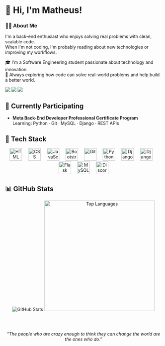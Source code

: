 <h1>👋 Hi, I'm Matheus!</h1>

<div>
  <h3>👨‍💻 About Me</h3>
  <p>I'm a back-end enthusiast who enjoys solving real problems with clean, scalable code.<br>
  When I'm not coding, I'm probably reading about new technologies or improving my workflows.</p>
  <p>🎓 I'm a Software Engineering student passionate about technology and innovation.<br>
  💭 Always exploring how code can solve real-world problems and help build a better world.</p>
</div>

<div>
  <img src="https://img.shields.io/badge/Status-Student-blue" />
  <img src="https://img.shields.io/badge/Focus-Back--End-informational" />
  <img src="https://img.shields.io/badge/Learning-Django-success" />
</div>

<h2 align="left">📘 Currently Participating</h2>

<div align="left">
  <ul>
    <li><strong>Meta Back-End Developer Professional Certificate Program</strong><br>
    Learning: Python · Git · MySQL · Django · REST APIs</li>
  </ul>
</div>

<h2 align="left">🤖 Tech Stack</h2>

<div align="center">
  <img src="https://cdn.jsdelivr.net/gh/devicons/devicon@latest/icons/html5/html5-original.svg" height="40" alt="HTML" title="HTML"/>
  <img width="12" />
  <img src="https://cdn.jsdelivr.net/gh/devicons/devicon@latest/icons/css3/css3-original.svg" height="40" alt="CSS" title="CSS"/>
  <img width="12" />
  <img src="https://cdn.jsdelivr.net/gh/devicons/devicon@latest/icons/javascript/javascript-original.svg" height="40" alt="JavaScript" title="JavaScript"/>
  <img width="12" />
  <img src="https://cdn.jsdelivr.net/gh/devicons/devicon@latest/icons/bootstrap/bootstrap-original.svg" height="40" alt="Bootstrap" title="Bootstrap"/>
  <img width="12" />
  <img src="https://cdn.jsdelivr.net/gh/devicons/devicon@latest/icons/git/git-original.svg" height="40" alt="Git" title="Git"/>
  <img width="12" />
  <img src="https://cdn.jsdelivr.net/gh/devicons/devicon@latest/icons/python/python-original.svg" height="40" alt="Python" title="Python"/>
  <img width="12" />
  <img src="https://cdn.jsdelivr.net/gh/devicons/devicon@latest/icons/django/django-plain.svg" height="40" alt="Django" title="Django"/>
  <img width="12" />
  <img src="https://cdn.jsdelivr.net/gh/devicons/devicon@latest/icons/djangorest/djangorest-plain-wordmark.svg" height="40" alt="Django REST" title="Django REST"/>
  <img width="12" />
  <img src="https://cdn.jsdelivr.net/gh/devicons/devicon@latest/icons/flask/flask-original.svg" height="40" alt="Flask" title="Flask"/>
  <img width="12" />
  <img src="https://cdn.jsdelivr.net/gh/devicons/devicon@latest/icons/mysql/mysql-original.svg" height="40" alt="MySQL" title="MySQL"/>
  <img width="12" />
  <img src="https://cdn.jsdelivr.net/gh/devicons/devicon@latest/icons/discordjs/discordjs-original-wordmark.svg" height="40" alt="DiscordJS" title="DiscordJS"/>
</div>

<h2 align="left">📊 GitHub Stats</h2>

<div align="center">
  <img 
    src="https://github-readme-stats.vercel.app/api?username=MatheusAlmeida06&show_icons=true&theme=graywhite&include_all_commits=true"
    alt="GitHub Stats" 
  />
  <img 
    src="https://github-readme-stats.vercel.app/api/top-langs/?username=MatheusAlmeida06&layout=compact&theme=graywhite" 
    width="355"
    alt="Top Languages" 
  />
</div>

<br><br>
<div align="center"><em>“The people who are crazy enough to think they can change the world are the ones who do.”</em></div>
